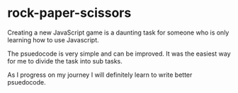 # rock-paper-scissors
Creating a new JavaScript game is a daunting task for someone 
who is only learning how to use Javascript.

The psuedocode is very simple and can be improved. It was the easiest way
for me to divide the task into sub tasks.

As I progress on my journey I will definitely learn to write better psuedocode.